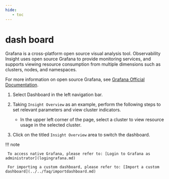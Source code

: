 ```yaml
---
hide:
   - toc
---
```


# dash board

Grafana is a cross-platform open source visual analysis tool. Observability Insight uses open source Grafana to provide monitoring services, and supports viewing resource consumption from multiple dimensions such as clusters, nodes, and namespaces.

For more information on open source Grafana, see [Grafana Official Documentation](https://grafana.com/docs/grafana/latest/getting-started/?spm=a2c4g.11186623.0.0.1f34de53ksAH9a).

1. Select Dashboard in the left navigation bar.

     

2. Taking `Insight Overview` as an example, perform the following steps to set relevant parameters and view cluster indicators.

     - In the upper left corner of the page, select a cluster to view resource usage in the selected cluster.

     

3. Click on the titled `Insight Overview` area to switch the dashboard.

     

!!! note

     To access native Grafana, please refer to: [Login to Grafana as administrator](logingrafana.md)
    
     For importing a custom dashboard, please refer to: [Import a custom dashboard](../../faq/importdashboard.md)